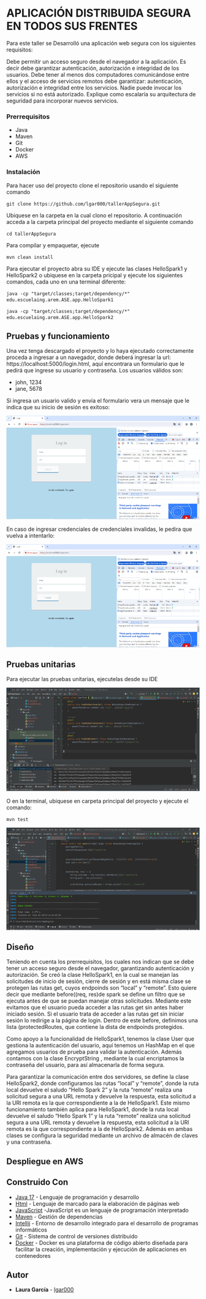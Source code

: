 # APLICACIÓN DISTRIBUIDA SEGURA EN TODOS SUS FRENTES

Para este taller se Desarrolló una aplicación web segura con los siguientes requisitos:

Debe permitir un acceso seguro desde el navegador a la aplicación. Es decir debe garantizar autenticación, autorización e integridad de los usuarios.
Debe tener al menos dos computadores comunicándose entre ellos y el acceso de servicios remotos debe garantizar: autenticación, autorización e integridad entre los servicios. Nadie puede invocar los servicios si no está autorizado.
Explique como escalaría su arquitectura de seguridad para incorporar nuevos servicios.

### Prerrequisitos

- Java
- Maven
- Git
- Docker
- AWS
  
### Instalación

Para hacer uso del proyecto clone el repositorio usando el siguiente comando

```
git clone https://github.com/lgar000/tallerAppSegura.git
```

Ubiquese en la carpeta en la cual clono el repositorio. A continuación
acceda a la carpeta principal del proyecto mediante el siguiente comando

```
cd tallerAppSegura
```

Para compilar y empaquetar, ejecute

```
mvn clean install
```

Para ejecutar el proyecto abra su IDE y ejecute las clases HelloSpark1 y HelloSpark2 o ubiquese en la carpeta pricipal y ejecute los siguientes comandos, cada uno en una terminal diferente:

```
java -cp "target/classes;target/dependency/*" edu.escuelaing.arem.ASE.app.HelloSpark1
```

```
java -cp "target/classes;target/dependency/*" edu.escuelaing.arem.ASE.app.HelloSpark2
```

## Pruebas y funcionamiento

Una vez tenga descargado el proyecto y lo haya ejecutado correctamente proceda a ingresar a un navegador, donde deberá ingresar la url: https://localhost:5000/login.html, aquí encontrara un formulario que le pedirá que ingrese su usuario y contraseña. Los usuarios válidos son:

- john, 1234
- jane, 5678

Si ingresa un usuario valido y envia el formulario vera un mensaje que le indica que su inicio de sesión es exitoso:

![loginValido](https://github.com/lgar000/tallerAppSegura/blob/main/Imagenes/loginValido.png)

En caso de ingresar credenciales de credenciales invalidas, le pedira que vuelva a intentarlo:

![loginInvalido](https://github.com/lgar000/tallerAppSegura/blob/main/Imagenes/loginValido.png)

## Pruebas unitarias

Para ejecutar las pruebas unitarias, ejecutelas desde su IDE

![testIDE](https://github.com/lgar000/tallerAppSegura/blob/main/Imagenes/pruebasIDE.png)

O en la terminal, ubiquese en carpeta principal del proyecto y ejecute el comando:

```
mvn test
```

![testMvn](https://github.com/lgar000/tallerAppSegura/blob/main/Imagenes/testMvn.png)

## Diseño

Teniendo en cuenta los prerrequisitos, los cuales nos indican que se debe tener un acceso seguro desde el navegador, garantizando autenticación y autorización. Se creó la clase HelloSpark1, en la cual se manejan las solicitudes de inicio de sesión, cierre de sesión y en está misma clase se protegen las rutas get, cuyos endpoinds son “local” y “remote”. Esto quiere decir que mediante before((req, res)de spark  se define un filtro que se ejecuta antes de que se puedan manejar otras solicitudes. Mediante este evitamos que el usuario pueda acceder a las rutas get sin antes haber iniciado sesión. Si el usuario trata de  acceder a las rutas get sin iniciar sesión lo redirige a la página de login. Dentro de este before, definimos una lista (protectedRoutes, que contiene la dista de endpoinds protegidos.

Como apoyo a la funcionalidad de HelloSpark1, tenemos la clase User que gestiona la autenticación del usuario,  aquí tenemos un HashMap en el que agregamos usuarios de prueba para validar la autenticación. Además contamos con la clase EncryptString
, mediante la cual encriptamos la contraseña del usuario, para así almacenarla de forma segura.

Para garantizar la comunicación entre dos servidores, se define la clase HelloSpark2,  donde configuramos las rutas “local” y “remote”, donde la ruta local devuelve el saludo “Hello Spark 2” y la ruta “remote” realiza una solicitud segura a una URL remota y devuelve la respuesta, esta solicitud a la URl remota es la que correspondiente a la de HelloSpark1. Este mismo funcionamiento también aplica para HelloSpark1, donde la ruta local devuelve el saludo “Hello Spark 1” y la ruta “remote” realiza una solicitud segura a una URL remota y devuelve la respuesta, esta solicitud a la URl remota es la que correspondiente a la de HelloSpark2. Además en ambas clases se configura la seguridad mediante un archivo de almacén de claves y una contraseña.


## Despliegue en AWS



## Construido Con

* [Java 17](https://www.oracle.com/java/technologies/javase/jdk17-archive-downloads.html) - Lenguaje de programación y desarrollo
* [Html](https://developer.mozilla.org/es/docs/Web/HTML) - Lenguaje de marcado para la elaboración de páginas web
* [JavaScript](https://developer.mozilla.org/es/docs/Web/CSS) -JavaScript es un lenguaje de programación interpretado
* [Maven](https://maven.apache.org/) - Gestión de dependencias
* [Intellij](https://www.jetbrains.com/es-es/idea/) - Entorno de desarrollo integrado para el desarrollo de programas informáticos
* [Git](https://rometools.github.io/rome/) - Sistema de control de versiones distribuido
* [Docker](https://www.docker.com/) - Docker es una plataforma de código abierto diseñada para facilitar la creación, implementación y ejecución de aplicaciones en contenedores

## Autor

* **Laura García** - [lgar000](https://github.com/lgar000)

